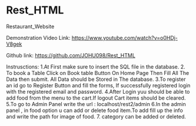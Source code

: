 # Rest_HTML
Restaurant_Website

Demonstration Video Link:
https://www.youtube.com/watch?v=o0HDj-V8gek

Github link:
https://github.com/JOHU098/Rest_HTML

Instrusctions:
1.At First make sure to insert the SQL file in the database.
2. To book a Table Click on Book table Button On Home Page Then Fill All The Data 
then submit. All Data should be Stored in The database.
3.To register an id go to Register Button and fill the forms, If successfully registered login 
with the registered email and password.
4.After Login yuu should be able to add food from the menu to the cart.If logout Cart items 
should be cleared.
5.To go to Admin Panel write the url :
localhost/rest2/admin
6.In the admin panel , in food option u can add or delete food item.To add fill up the 
info and write the path for image of food.
7. category can be added or deleted.
